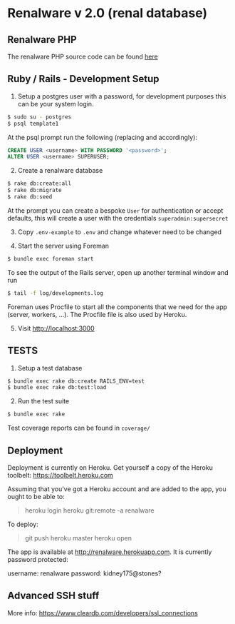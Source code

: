 Renalware v 2.0 (renal database)
============

Renalware PHP
-------------
The renalware PHP source code can be found [here](https://github.com/airslie/renalware_php)

Ruby / Rails - Development Setup
--------------------
1. Setup a postgres user with a password, for development purposes this can be your system login.
  ```bash
  $ sudo su - postgres
  $ psql template1
  ```
  At the psql prompt run the following (replacing <username> and <password> accordingly):
  ```sql
  CREATE USER <username> WITH PASSWORD '<password>';
  ALTER USER <username> SUPERUSER;
  ```

2. Create a renalware database
  ```bash
  $ rake db:create:all
  $ rake db:migrate
  $ rake db:seed
  ```
  At the prompt you can create a bespoke `User` for authentication or accept defaults, this will create a user with the credentials `superadmin:supersecret`

3. Copy `.env-example` to `.env` and change whatever need to be changed

4. Start the server using Foreman
  ```bash
  $ bundle exec foreman start
  ```
  To see the output of the Rails server, open up another terminal window and run
  ```bash
  $ tail -f log/developments.log
  ```
  Foreman uses Procfile to start all the components that we need for the app (server, workers, ...).  The Procfile file is also used by Heroku.

5. Visit [http://localhost:3000](http://localhost:3000)

TESTS
-----

1. Setup a test database
  ```bash
  $ bundle exec rake db:create RAILS_ENV=test
  $ bundle exec rake db:test:load
  ```
  
2. Run the test suite
  ```bash
  $ bundle exec rake
  ```

Test coverage reports can be found in `coverage/`

Deployment
----------

Deployment is currently on Heroku. Get yourself a copy of the Heroku toolbelt: https://toolbelt.heroku.com

Assuming that you've got a Heroku account and are added to the app, you ought to
be able to:

> heroku login
> heroku git:remote -a renalware

To deploy:
> git push heroku master
> heroku open

The app is available at http://renalware.herokuapp.com. It is currently password protected:

username: renalware
password: kidney175@stones?

Advanced SSH stuff
------------------

More info:
https://www.cleardb.com/developers/ssl_connections
